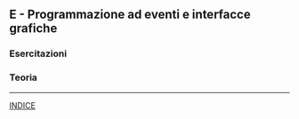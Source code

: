 ## E - Programmazione ad eventi e interfacce grafiche 
### Esercitazioni
### Teoria

--- 
[INDICE](../README.md) 